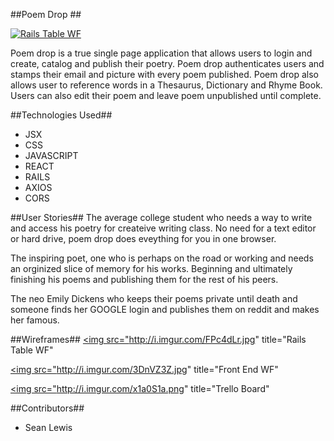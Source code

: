 <!-- Title -->
##Poem Drop ##

<a href="http://imgur.com/ASEpdzm"><img src="http://i.imgur.com/ASEpdzm.png" title="Rails Table WF"/></a>



<!-- Descriptions -->
Poem drop is a true single page application that allows users to login and create, catalog and publish their poetry.  Poem drop authenticates users and stamps their email and picture with every poem published.  Poem drop also allows user to reference words in a Thesaurus, Dictionary and Rhyme Book.  Users can also edit their poem and leave poem unpublished until complete.



##Technologies Used##
<ul>
<li>JSX</li>
<li>CSS</li>
<li>JAVASCRIPT</li>
<li>REACT</li>
<li>RAILS</li>
<li>AXIOS</li>
<li>CORS</li>
</ul>


##User Stories##
The average college student who needs a way to write and access his poetry for createive writing class.  No need for a text editor or hard drive, poem drop does eveything for you in one browser.

The inspiring poet, one who is perhaps on the road or working and needs an orginized slice of memory for his works.  Beginning and ultimately finishing his poems and publishing them for the rest of his peers.

The neo Emily Dickens who keeps their poems private until death and someone finds her GOOGLE login and publishes them on reddit and makes her famous.


##Wireframes##
<a href="http://imgur.com/FPc4dLr"><img src="http://i.imgur.com/FPc4dLr.jpg" title="Rails Table WF"</a>

<a href="http://imgur.com/3DnVZ3Z"><img src="http://i.imgur.com/3DnVZ3Z.jpg" title="Front End WF"</a>

<a href="http://imgur.com/x1a0S1a"><img src="http://i.imgur.com/x1a0S1a.png" title="Trello Board"</a>


##Contributors##
<ul>
<li>Sean Lewis</li>
</ul>
